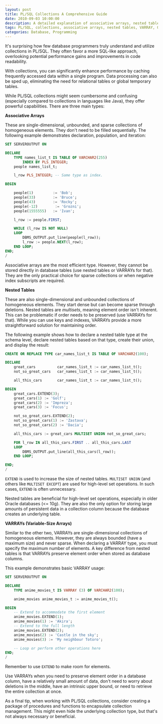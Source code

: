 ```yaml
---
layout: post
title: PL/SQL Collections A Comprehensive Guide
date: 2010-09-03 10:00:00
description: A detailed explanation of associative arrays, nested tables, and VARRAYs in PL/SQL, including examples and best practices.
tags: PL/SQL, collections, associative arrays, nested tables, VARRAY, Oracle
categories: Database, Programming
---
```


It's surprising how few database programmers truly understand and utilize collections in PL/SQL. They often favor a more SQL-like approach, overlooking potential performance gains and improvements in code readability.

With collections, you can significantly enhance performance by caching frequently accessed data within a single program. Data processing can also be sped up, eliminating the need for relational tables or global temporary tables.

While PL/SQL collections might seem cumbersome and confusing (especially compared to collections in languages like Java), they offer powerful capabilities. There are three main types:

**Associative Arrays**

These are single-dimensional, unbounded, and sparse collections of homogeneous elements. They don't need to be filled sequentially. The following example demonstrates declaration, population, and iteration:

```sql
SET SERVEROUTPUT ON

DECLARE
    TYPE names_list_t IS TABLE OF VARCHAR2(255)
        INDEX BY PLS_INTEGER;
    people names_list_t;

    l_row PLS_INTEGER; -- Same type as index.

BEGIN

    people(1)         := 'Bob';
    people(33)        := 'Bruce';
    people(43)        := 'Rocky';
    people(-12)        := 'Grozni';
    people(1555555)   := 'Ivan';

    l_row := people.FIRST;

    WHILE (l_row IS NOT NULL)
    LOOP
        DBMS_OUTPUT.put_line(people(l_row));
        l_row := people.NEXT(l_row);
    END LOOP;
END;
/
```

Associative arrays are the most efficient type. However, they cannot be stored directly in database tables (use nested tables or VARRAYs for that). They are the only practical choice for sparse collections or when negative index subscripts are required.

**Nested Tables**

These are also single-dimensional and unbounded collections of homogeneous elements. They start dense but can become sparse through deletions. Nested tables are _multisets_, meaning element order isn't inherent. This can be problematic if order needs to be preserved (use VARRAYs for that). While you can use keys and indexes, VARRAYs provide a more straightforward solution for maintaining order.

The following example shows how to declare a nested table type at the schema level, declare nested tables based on that type, create their union, and display the result:

```sql
CREATE OR REPLACE TYPE car_names_list_t IS TABLE OF VARCHAR2(100);

DECLARE
    great_cars          car_names_list_t := car_names_list_t();
    not_so_great_cars   car_names_list_t := car_names_list_t();

    all_this_cars       car_names_list_t := car_names_list_t();

BEGIN
    great_cars.EXTEND(3);
    great_cars(1) := 'Golf';
    great_cars(2) := 'Impreza';
    great_cars(3) := 'Focus';

    not_so_great_cars.EXTEND(2);
    not_so_great_cars(1) := 'Zastava';
    not_so_great_cars(2) := 'Dacia';

    all_this_cars := great_cars MULTISET UNION not_so_great_cars;

    FOR l_row IN all_this_cars.FIRST .. all_this_cars.LAST
    LOOP
        DBMS_OUTPUT.put_line(all_this_cars(l_row));
    END LOOP;

END;
/
```

`EXTEND` is used to increase the size of nested tables. `MULTISET UNION` (and others like `MULTISET EXCEPT`) are used for high-level set operations. In such cases, `EXTEND` is often unnecessary.

Nested tables are beneficial for high-level set operations, especially in older Oracle databases (<= 10g). They are also the only option for storing large amounts of persistent data in a collection column because the database creates an underlying table.

**VARRAYs (Variable-Size Arrays)**

Similar to the other two, VARRAYs are single-dimensional collections of homogeneous elements. However, they are always bounded (have a maximum size) and never sparse. When declaring a VARRAY type, you must specify the maximum number of elements. A key difference from nested tables is that VARRAYs preserve element order when stored as database columns.

This example demonstrates basic VARRAY usage:

```sql
SET SERVEROUTPUT ON

DECLARE
    TYPE anime_movies_t IS VARRAY (3) OF VARCHAR2(100);

    anime_movies anime_movies_t := anime_movies_t();

BEGIN
    -- Extend to accommodate the first element
    anime_movies.EXTEND(1);
    anime_movies(1) := 'Akira';
    -- Extend to the full length
    anime_movies.EXTEND(2);
    anime_movies(2) := 'Castle in the sky';
    anime_movies(3) := 'My neighbour Totoro';

    -- Loop or perform other operations here
END;
/
```

Remember to use `EXTEND` to make room for elements.

Use VARRAYs when you need to preserve element order in a database column, have a relatively small amount of data, don't need to worry about deletions in the middle, have an intrinsic upper bound, or need to retrieve the entire collection at once.

As a final tip, when working with PL/SQL collections, consider creating a package of procedures and functions to encapsulate collection management. This might even hide the underlying collection type, but that's not always necessary or beneficial.
